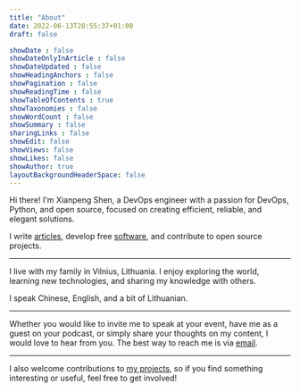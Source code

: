 ```yaml
---
title: "About"
date: 2022-06-13T20:55:37+01:00
draft: false

showDate : false
showDateOnlyInArticle : false
showDateUpdated : false
showHeadingAnchors : false
showPagination : false
showReadingTime : false
showTableOfContents : true
showTaxonomies : false 
showWordCount : false
showSummary : false
sharingLinks : false
showEdit: false
showViews: false
showLikes: false
showAuthor: true
layoutBackgroundHeaderSpace: false
---
```


Hi there! I'm Xianpeng Shen, a DevOps engineer with a passion for DevOps, Python, and open source, focused on creating efficient, reliable, and elegant solutions.

I write [articles](/en/posts), develop free [software](/en/portfolio), and contribute to open source projects.

---

I live with my family in Vilnius, Lithuania. I enjoy exploring the world, learning new technologies, and sharing my knowledge with others.

I speak Chinese, English, and a bit of Lithuanian. 

---

Whether you would like to invite me to speak at your event, have me as a guest on your podcast, or simply share your thoughts on my content, I would love to hear from you. The best way to reach me is via [email](mailto:xianpeng.shen@gmail.com).

---

I also welcome contributions to [my projects](/en/portfolio), so if you find something interesting or useful, feel free to get involved!
